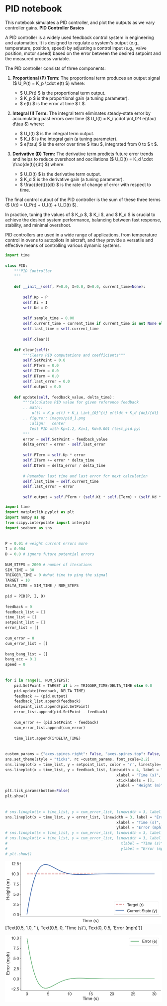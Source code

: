 # PID notebook

This notebook simulates a PID controller, and plot the outputs as we vary controller gains.
**PID Controller Basics**

A PID controller is a widely used feedback control system in engineering and automation. It is designed to regulate a system's output (e.g., temperature, position, speed) by adjusting a control input (e.g., valve position, motor speed) based on the error between the desired setpoint and the measured process variable.

The PID controller consists of three components:

1. **Proportional (P) Term:** The proportional term produces an output signal ($ U_P(t) = K_p \cdot e(t) $) where:
   - $ U_P(t) $ is the proportional term output.
   - $ K_p $ is the proportional gain (a tuning parameter).
   - $ e(t) $ is the error at time $ t $.

2. **Integral (I) Term:** The integral term eliminates steady-state error by accumulating past errors over time ($ U_I(t) = K_i \cdot \int_0^t e(\tau) d\tau $) where:
   - $ U_I(t) $ is the integral term output.
   - $ K_i $ is the integral gain (a tuning parameter).
   - $ e(\tau) $ is the error over time $ \tau $, integrated from 0 to $ t $.

3. **Derivative (D) Term:** The derivative term predicts future error trends and helps to reduce overshoot and oscillations ($ U_D(t) = K_d \cdot \frac{de(t)}{dt} $) where:
   - $ U_D(t) $ is the derivative term output.
   - $ K_d $ is the derivative gain (a tuning parameter).
   - $ \frac{de(t)}{dt} $ is the rate of change of error with respect to time.

The final control output of the PID controller is the sum of these three terms ($ U(t) = U_P(t) + U_I(t) + U_D(t) $).

In practice, tuning the values of $ K_p $, $ K_i $, and $ K_d $ is crucial to achieve the desired system performance, balancing between fast response, stability, and minimal overshoot.

PID controllers are used in a wide range of applications, from temperature control in ovens to autopilots in aircraft, and they provide a versatile and effective means of controlling various dynamic systems.



```python
import time

class PID:
    """PID Controller
    """

    def __init__(self, P=0.0, I=0.0, D=0.0, current_time=None):

        self.Kp = P
        self.Ki = I
        self.Kd = D

        self.sample_time = 0.00
        self.current_time = current_time if current_time is not None else time.time()
        self.last_time = self.current_time

        self.clear()

    def clear(self):
        """Clears PID computations and coefficients"""
        self.SetPoint = 0.0
        self.PTerm = 0.0
        self.ITerm = 0.0
        self.DTerm = 0.0
        self.last_error = 0.0
        self.output = 0.0

    def update(self, feedback_value, delta_time):
        """Calculates PID value for given reference feedback
        .. math::
            u(t) = K_p e(t) + K_i \int_{0}^{t} e(t)dt + K_d {de}/{dt}
        .. figure:: images/pid_1.png
           :align:   center
           Test PID with Kp=1.2, Ki=1, Kd=0.001 (test_pid.py)
        """
        error = self.SetPoint - feedback_value
        delta_error = error - self.last_error 

        self.PTerm = self.Kp * error 
        self.ITerm += error * delta_time
        self.DTerm = delta_error / delta_time

        # Remember last time and last error for next calculation
        self.last_time = self.current_time
        self.last_error = error

        self.output = self.PTerm + (self.Ki * self.ITerm) + (self.Kd * self.DTerm)
```


```python
import time
import matplotlib.pyplot as plt
import numpy as np
from scipy.interpolate import interp1d
import seaborn as sns


P = 0.01 # weight current errors more
I = 0.004
D = 0.0 # ignore future potential errors 

NUM_STEPS = 2000 # number of iterations
SIM_TIME = 30
TRIGGER_TIME = 0 #what time to ping the signal
TARGET = 10
DELTA_TIME = SIM_TIME / NUM_STEPS

pid = PID(P, I, D)

feedback = 0
feedback_list = []
time_list = []
setpoint_list = []
error_list = []

cum_error = 0
cum_error_list = []

bang_bang_list = []
bang_acc = 0.1
speed = 0


for i in range(1, NUM_STEPS):    
    pid.SetPoint = TARGET if i >= TRIGGER_TIME/DELTA_TIME else 0.0
    pid.update(feedback, DELTA_TIME)
    feedback += (pid.output)
    feedback_list.append(feedback)
    setpoint_list.append(pid.SetPoint)
    error_list.append(pid.SetPoint - feedback)

    cum_error += (pid.SetPoint - feedback)
    cum_error_list.append(cum_error)

    time_list.append(i*DELTA_TIME)


custom_params = {"axes.spines.right": False, "axes.spines.top": False, "figure.figsize":(15, 6)}
sns.set_theme(style = "ticks", rc =custom_params, font_scale=2.2)
sns.lineplot(x = time_list, y = setpoint_list, color = 'r', linestyle='--', linewidth =4, label = "Target (r)")
sns.lineplot(x = time_list, y = feedback_list, linewidth = 4, label = "Current State (y)", color = "b").set(title = "",
                                                  xlabel = "Time (s)",
                                                  xticklabels = [],
                                                  ylabel = "Height (m)")
plt.tick_params(bottom=False)
plt.show()


# sns.lineplot(x = time_list, y = cum_error_list, linewidth = 3, label = "Cumulative Error", color = "orange")
sns.lineplot(x = time_list, y = error_list, linewidth = 3, label = "Error (e)", color = "g").set(title = "",
                                                  xlabel = "Time (s)",
                                                  ylabel = "Error (mph)")
# sns.lineplot(x = time_list, y = cum_error_list, linewidth = 3, label = "Cumulative Error", color = "orange")
# sns.lineplot(x = time_list, y = cum_error_list, linewidth = 3, label = "Cumulative Error", color = "pink").set(title = "",
#                                                   xlabel = "Time (s)",
#                                                   ylabel = "Error (mph)")
# plt.show()
```


    
![png](output_2_0.png)
    [Text(0.5, 1.0, ''), Text(0.5, 0, 'Time (s)'), Text(0, 0.5, 'Error (mph)')]




    
![png](output_2_2.png)
